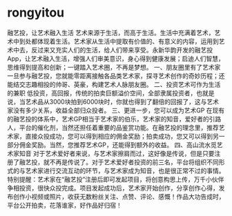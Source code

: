 # rongyitou
融艺投，让艺术融入生活
艺术来源于生活，而高于生活。生活中充满着艺术，艺术中到处都体现着生活。艺术家从生活中提取有价值的、有意义的内容，运用到艺术中去，反过来又充实人们的生活，给人们带来享受。永新华韵开发的融艺投App，让艺术融入生活，增强人们审美意识，身心得到健康发展；启迪人们智慧，思维得到提高和创新；一键踏入艺术圈，不再是梦想。
      一、朋友圈里有了艺术家
      一旦参与融艺投，您就能零距离接触各品类艺术家，探寻艺术创作的奇妙历程；还能结交志趣相投的帅哥、英豪，构建艺术人脉朋友圈。
      二、投资艺术可作为生活的兼职
      低投资，高回报，传统的拍卖巨额溢价空间，全部隶属投资者，也就是说，当艺术品从3000块拍到6000块时，你就也得到了翻倍的回报了，这与艺术家没有多少关系，收益全部归众投者。
      三、更进一步，您可以成为艺术GP
      在现有的融艺投的体系中，艺术GP相当于艺术家的伯乐，艺术家的知音，爱好者的引路人，平台的催化剂，当然还担任着重要的品鉴赏功能。在融艺投的理念里，推荐艺术家，直接众投成功，您可以得到相应的佣金奖励；拍卖成功，您又可以得到另一部分佣金奖励。当然，您推荐艺术GP，还能得到额外的收益。
      四、高山流水觅艺术家知音
对于艺术爱好者来说，与艺术家擦肩而过，这好像是传说，但是只要注册了融艺投，就不再是传说了。对于艺术爱好者投资的前三名，平台将组织不同形式的与艺术家进行交流互动的环节，与艺术家成为知音，也是很正常不过的事情。
      特别提醒：艺术家在“融艺投”注册后即可发起项目，将创意构思上传，万千小伙伴争相投资，很快众投完成。项目发起成功后，艺术家开始创作，分享创作心得，发布创作小视频或照片，收获无数粉丝关注、点赞、评论、感慨！作品大功告成时，平台公开拍卖，花落谁家，好作品好归宿！
  
